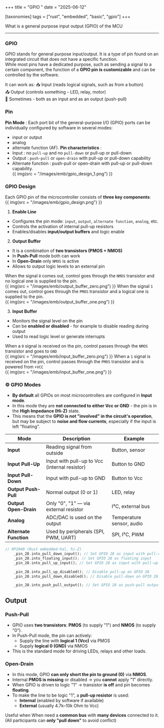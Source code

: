 +++
title = "GPIO "
date = "2025-06-12"

[taxonomies]
tags = ["rust", "embedded", "basic", "gpio"]
+++

What is a general purpose input output (GPIO) of the MCU

<!-- more -->
---

### GPIO

GPIO stands for general purpose input/output. It is a type of pin found on an integrated circuit that does not have a specific function.  
While most pins have a dedicated purpose, such as sending a signal to a certain component, the function of a **GPIO pin is customizable** and can be controlled by the software.  

It can work as:
📥 Input (reads logical signals, such as from a button)  
📤 Output (controls something - LED, relay, motor)  
🔄 Sometimes - both as an input and as an output (push-pull)  

### Pin 
**Pin Mode** : Each port bit of the general-purpose I/O (GPIO) ports can be individually configured by software in several modes:
* input or output
* analog
* alternate function (AF).
**Pin characteristics** :
* Input : no `pull-up` and no `pull-down` or pull-up or pull-down
* Output : `push-pull` or `open-drain` with pull-up or pull-down capability
* Alternate function : push-pull or open-drain with pull-up or pull-down capability.  
{{ img(src = "/images/emb/gpio_design_1.png") }}

### GPIO Design

Each GPIO pin of the microcontroller consists of **three key components**:  
{{ img(src = "/images/emb/gpio_design.png") }}

1.  **Enable Line**

* Configures the pin mode: `input`, `output`, `alternate function`, `analog`, etc.
* Controls the activation of internal pull-up resistors
* Enables/disables **input/output buffers** and logic enable

2.  **Output Buffer**

* It is a combination of **two transistors (PMOS + NMOS)**
* In **Push-Pull** mode both can work
* In **Open-Drain** only `NMOS` is active
* Allows to output logic levels to an external pin

When the signal `0` comes out, control goes through the `NMOS` transistor and no logical one is supplied to the pin.  
{{ img(src = "/images/emb/output_buffer_zero.png") }}
When the signal `1` comes out, control goes through the `PMOS` transistor and a logical one is supplied to the pin.  
{{ img(src = "/images/emb/output_buffer_one.png") }}

3. **Input Buffer**

* Monitors the signal level on the pin
* Can be **enabled or disabled** - for example to disable reading during output
* Used to read logic level or generate interrupts

When a `0` signal is received on the pin, control passes through the `NMOS` transistor and goes to `GND`  
{{ img(src = "/images/emb/input_buffer_zero.png") }}
When a `1` signal is received on the pin, control passes through the `PMOS` transistor and is powered from `+VCC`  
{{ img(src = "/images/emb/input_buffer_one.png") }}

### ⚙️ GPIO Modes

* **By default** all GPIOs on most microcontrollers are configured in **Input mode**.
* In this mode they are **not connected to either Vcc or GND** - the pin is in the **High Impedance (Hi-Z)** state.
* This means that the **GPIO is not "involved" in the circuit's operation**, but may be subject to **noise and flow currents**, especially if the input is left "floating".

| Mode | Description | Example |
| ---------------------- | ---------------------------------------- | ------------------------- |
| **Input** | Reading signal from outside | Button, sensor |
| **Input Pull-Up** | Input with pull-up to Vcc (internal resistor) | Button to GND |
| **Input Pull-Down** | Input with pull-up to GND | Button to Vcc |
| **Output Push-Pull** | Normal output (0 or 1) | LED, relay |
| **Output Open-Drain** | Only "0", "1" — via external resistor | I²C, external bus |
| **Analog** | ADC/DAC is used on the output | Temperature sensor, audio |
| **Alternate Function** | Used by peripherals (SPI, PWM, UART) | SPI, I²C, PWM |


```rust
// RP2040 (Rust embedded-hal, hi-Z)
    _pin_28.into_pull_down_input(); // Set GPIO 28 as input with pull-down
    _pin_28.into_floating_input(); // Set GPIO 28 as floating input
    _pin_28.into_pull_up_input(); // Set GPIO 28 as input with pull-up

    _pin_28.into_pull_up_disabled(); // Disable pull-up on GPIO 28
    _pin_28.into_pull_down_disabled(); // Disable pull-down on GPIO 28

    _pin_28.into_push_pull_output(); // Set GPIO 28 as push-pull output
```

## Output

### Push-Pull

* GPIO uses **two transistors**: **PMOS** (to supply "1") and **NMOS** (to supply "0").
* In Push-Pull mode, the pin can actively:
    * Supply the line with **logical 1 (Vcc)** via PMOS
    * Supply **logical 0 (GND)** via NMOS
* This is the standard mode for driving LEDs, relays and other loads.

### Open-Drain

* In this mode, GPIO **can only short the pin to ground (0)** via **NMOS**.
* Internal **PMOS is missing** or disabled → you **cannot** apply "1" directly.
* When GPIO is driven to logic "1" → transistor **is off** and pin becomes **floating**.
* To make the line to be logic "1", a **pull-up resistor** is used:
    * **Internal** (enabled by software if available)
    * **External** (usually 4.7k–10k Ohm to Vcc)

Useful when
When need a **common bus** with **many devices** connected to it. (All participants can **only "pull down"** to avoid conflict)